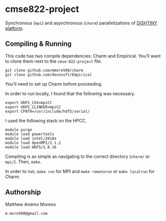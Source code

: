 # cmse822-project

Synchronous (`mpi`) and asynchronous (`charm`) parallelizations of [DISHTINY platform](https://osf.io/ewvg8/).

## Compiling & Running

This code has two compile dependencies: Charm and Empirical.
You'll want to clone them next to the `cmse-822-project` file.

```
git clone github.com/mmore500/charm
git clone github.com/devosoft/Empirical
```

You'll need to set up Charm before proceeding.

In order to run locally, I found that the following was necessary.

```
export HDF5_CXX=mpiCC
export HDF5_CLINKER=mpiCC
export CPATH=/usr/include/hdf5/serial/
```

I used the following stack on the HPCC,

```
module purge
module load powertools
module load intel/2018a
module load OpenMPI/2.1.2
module load HDF5/1.8.16
```

Compiling is as simple as navigating to the correct directory (`charm/` or `mpi/`).
Then, `make`.

In order to run, `make run` for MPI and `make remoterun` or `make localrun` for Charm.

## Authorship

Matthew Andres Moreno

`m.more500@gmail.com`

